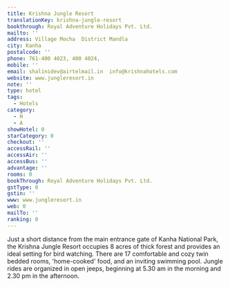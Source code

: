 ```yaml
---
title: Krishna Jungle Resort
translationKey: krishna-jungle-resort
bookthrough: Royal Adventure Holidays Pvt. Ltd.
mailto: ''
address: Village Mocha  District Mandla
city: Kanha
postalcode: ''
phone: 761-400 4023, 400 4024,
mobile: ''
email: shalinidev@airtelmail.in  info@krishnahotels.com
website: www.jungleresort.in
note: ''
type: hotel
tags:
  - Hotels
category:
  - H
  - A
showHotel: 0
starCategory: 0
checkout: ''
accessRail: ''
accessAir: ''
accessBus: ''
advantage: ''
rooms: 0
bookThrough: Royal Adventure Holidays Pvt. Ltd.
gstType: 0
gstin: ''
www: www.jungleresort.in
web: 0
mailTo: ''
ranking: 0
---
```













Just a short distance from the main entrance gate of Kanha National Park, the Krishna Jungle Resort occupies 8 acres of thick forest and provides an ideal setting for bird watching.     There are 17 comfortable and cozy twin bedded rooms, 'home-cooked' food, and an inviting swimming pool. Jungle rides are organized in open jeeps, beginning at 5.30 am in the morning and 2.30 pm in the afternoon.